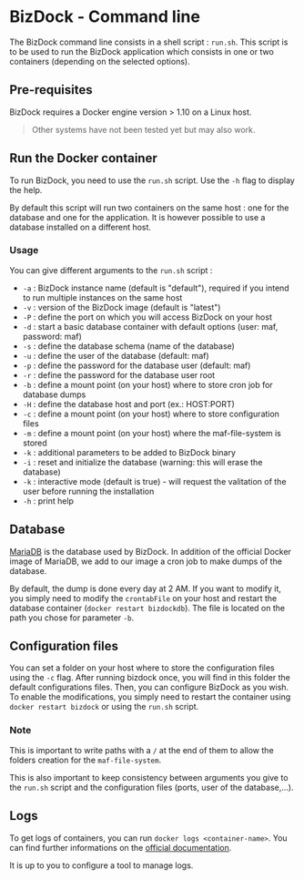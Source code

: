 # BizDock - Command line

The BizDock command line consists in a shell script : ```run.sh```.
This script is to be used to run the BizDock application which consists in one or two containers (depending on the selected options).

## Pre-requisites

BizDock requires a Docker engine version > 1.10 on a Linux host.

> Other systems have not been tested yet but may also work.

## Run the Docker container

To run BizDock, you need to use the ```run.sh``` script.
Use the ```-h``` flag to display the help.

By default this script will run two containers on the same host : one for the database and one for the application.
It is however possible to  use a database installed on a different host.

### Usage

You can give different arguments to the ```run.sh``` script :

* ```-a``` : BizDock instance name (default is "default"), required if you intend to run multiple instances on the same host
* ```-v``` : version of the BizDock image (default is "latest")
* ```-P``` : define the port on which you will access BizDock on your host
* ```-d``` : start a basic database container with default options (user: maf, password: maf)
* ```-s``` : define the database schema (name of the database)
* ```-u``` : define the user of the database (default: maf)
* ```-p``` : define the password for the database user (default: maf)
* ```-r``` : define the password for the database user root
* ```-b``` : define a mount point (on your host) where to store cron job for database dumps
* ```-H``` : define the database host and port (ex.: HOST:PORT)
* ```-c``` : define a mount point (on your host) where to store configuration files
* ```-m``` : define a mount point (on your host) where the maf-file-system is stored
* ```-k``` : additional parameters to be added to BizDock binary
* ```-i``` : reset and initialize the database (warning: this will erase the database)
* ```-k``` : interactive mode (default is true) - will request the valitation of the user before running the installation
* ```-h``` : print help

## Database

[MariaDB](https://mariadb.org/) is the database used by BizDock.
In addition of the official Docker image of MariaDB, we add to our image a cron job to make dumps of the database.

By default, the dump is done every day at 2 AM.
If you want to modify it, you simply need to modify the ```crontabFile``` on your host and restart the database container (```docker restart bizdockdb```).
The file is located on the path you chose for parameter ```-b```.

## Configuration files

You can set a folder on your host where to store the configuration files using the ```-c``` flag.
After running bizdock once, you will find in this folder the default configurations files.
Then, you can configure BizDock as you wish.
To enable the modifications, you simply need to restart the container using ```docker restart bizdock``` or using the ```run.sh``` script.

### Note

This is important to write paths with a ```/``` at the end of them to allow the folders creation for the ```maf-file-system```.

This is also important to keep consistency between arguments you give to the ```run.sh``` script and the configuration files (ports, user of the database,...).

## Logs

To get logs of containers, you can run ```docker logs <container-name>```.
You can find further informations on the [official documentation](https://docs.docker.com/engine/reference/commandline/logs/).

It is up to you to configure a tool to manage logs.
